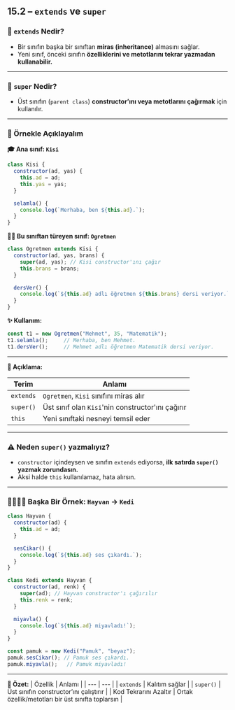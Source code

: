 ## **15.2 – `extends` ve `super`**

### 🔷 **`extends` Nedir?**

- Bir sınıfın başka bir sınıftan **miras (inheritance)** almasını sağlar.
- Yeni sınıf, önceki sınıfın **özelliklerini ve metotlarını tekrar yazmadan kullanabilir.**

---

### 🔷 **`super` Nedir?**

- Üst sınıfın (`parent class`) **constructor’ını veya metotlarını çağırmak** için kullanılır.

---

### 🧩 Örnekle Açıklayalım

**🎓 Ana sınıf: `Kisi`**

```jsx
class Kisi {
  constructor(ad, yas) {
    this.ad = ad;
    this.yas = yas;
  }

  selamla() {
    console.log(`Merhaba, ben ${this.ad}.`);
  }
}
```

**👨‍🏫 Bu sınıftan türeyen sınıf: `Ogretmen`**

```jsx
class Ogretmen extends Kisi {
  constructor(ad, yas, brans) {
    super(ad, yas); // Kisi constructor'ını çağır
    this.brans = brans;
  }

  dersVer() {
    console.log(`${this.ad} adlı öğretmen ${this.brans} dersi veriyor.`);
  }
}
```

**✨ Kullanım:**

```jsx
const t1 = new Ogretmen("Mehmet", 35, "Matematik");
t1.selamla();     // Merhaba, ben Mehmet.
t1.dersVer();     // Mehmet adlı öğretmen Matematik dersi veriyor.
```

---

**🎯 Açıklama:**

| Terim | Anlamı |
| --- | --- |
| `extends` | `Ogretmen`, `Kisi` sınıfını miras alır |
| `super()` | Üst sınıf olan `Kisi`'nin constructor'ını çağırır |
| `this` | Yeni sınıftaki nesneyi temsil eder |

---

### ⚠️ Neden `super()` yazmalıyız?

- `constructor` içindeysen ve sınıfın `extends` ediyorsa, **ilk satırda `super()` yazmak zorundasın.**
- Aksi halde `this` kullanılamaz, hata alırsın.

---

### 👨‍👩‍👧‍👦 Başka Bir Örnek: `Hayvan` → `Kedi`

```jsx
class Hayvan {
  constructor(ad) {
    this.ad = ad;
  }

  sesCikar() {
    console.log(`${this.ad} ses çıkardı.`);
  }
}

class Kedi extends Hayvan {
  constructor(ad, renk) {
    super(ad); // Hayvan constructor'ı çağırılır
    this.renk = renk;
  }

  miyavla() {
    console.log(`${this.ad} miyavladı!`);
  }
}

const pamuk = new Kedi("Pamuk", "beyaz");
pamuk.sesCikar(); // Pamuk ses çıkardı.
pamuk.miyavla();   // Pamuk miyavladı!
```

---

**🧠 Özet:**
| Özellik | Anlamı |
| --- | --- |
| `extends` | Kalıtım sağlar |
| `super()` | Üst sınıfın constructor’ını çalıştırır |
| Kod Tekrarını Azaltır | Ortak özellik/metotları bir üst sınıfta toplarsın |